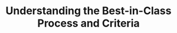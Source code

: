 ---
title: Understanding the Best-in-Class Process and Criteria
year:
description: The document explains how BIC vehicles work and how to use them.
external_url: hallways.cap.gsa.gov/app/#/gateway/best-class-bic/19042/docs/29571/Understanding%20the%20BIC%20Process%20and%20Criteria_072017-1596221835.pdf
content_tags: 
type: link
filters: vehicle-solutions it-best-in-class-vehicles for-contracting-officers
---